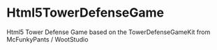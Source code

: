 Html5TowerDefenseGame
=====================

Html5 Tower Defense Game based on the TowerDefenseGameKit from McFunkyPants / WootStudio
